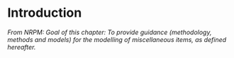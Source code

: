 # Introduction

_From NRPM: Goal of this chapter: To provide guidance (methodology, methods and models) for the modelling of miscellaneous items, as defined hereafter._

